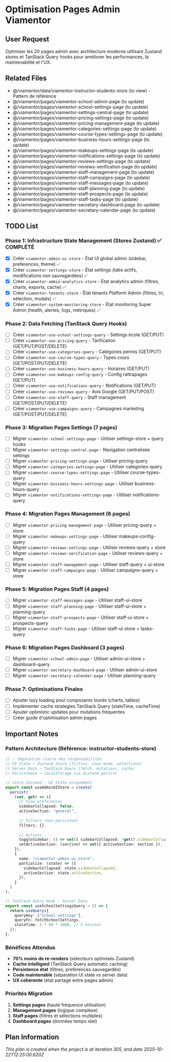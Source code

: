 # Optimisation Pages Admin Viamentor

## User Request
Optimiser les 20 pages admin avec architecture moderne utilisant Zustand stores et TanStack Query hooks pour améliorer les performances, la maintenabilité et l'UX.

## Related Files
- @/viamentor/data/viamentor-instructor-students-store (to view) - Pattern de référence
- @/viamentor/pages/viamentor-school-admin-page (to update)
- @/viamentor/pages/viamentor-school-settings-page (to update)
- @/viamentor/pages/viamentor-settings-central-page (to update)
- @/viamentor/pages/viamentor-pricing-settings-page (to update)
- @/viamentor/pages/viamentor-pricing-management-page (to update)
- @/viamentor/pages/viamentor-categories-settings-page (to update)
- @/viamentor/pages/viamentor-course-types-settings-page (to update)
- @/viamentor/pages/viamentor-business-hours-settings-page (to update)
- @/viamentor/pages/viamentor-makeups-settings-page (to update)
- @/viamentor/pages/viamentor-notifications-settings-page (to update)
- @/viamentor/pages/viamentor-reviews-settings-page (to update)
- @/viamentor/pages/viamentor-reviews-verification-page (to update)
- @/viamentor/pages/viamentor-staff-management-page (to update)
- @/viamentor/pages/viamentor-staff-campaigns-page (to update)
- @/viamentor/pages/viamentor-staff-messages-page (to update)
- @/viamentor/pages/viamentor-staff-planning-page (to update)
- @/viamentor/pages/viamentor-staff-prospects-page (to update)
- @/viamentor/pages/viamentor-staff-tasks-page (to update)
- @/viamentor/pages/viamentor-secretary-dashboard-page (to update)
- @/viamentor/pages/viamentor-secretary-calendar-page (to update)

## TODO List

### Phase 1: Infrastructure State Management (Stores Zustand) ✅ COMPLÉTÉ
- [x] Créer `viamentor-admin-ui-store` - État UI global admin (sidebar, preferences, theme) ✅
- [x] Créer `viamentor-settings-store` - État settings (tabs actifs, modifications non sauvegardées) ✅
- [x] Créer `viamentor-admin-analytics-store` - État analytics admin (filtres, charts, exports, cache) ✅
- [x] Créer `viamentor-tenants-store` - État tenants Platform Admin (filtres, tri, sélection, modals) ✅
- [x] Créer `viamentor-system-monitoring-store` - État monitoring Super Admin (health, alertes, logs, métriques) ✅

### Phase 2: Data Fetching (TanStack Query Hooks)
- [ ] Créer `viamentor-use-school-settings-query` - Settings école (GET/PUT)
- [ ] Créer `viamentor-use-pricing-query` - Tarification (GET/PUT/POST/DELETE)
- [ ] Créer `viamentor-use-categories-query` - Catégories permis (GET/PUT)
- [ ] Créer `viamentor-use-course-types-query` - Types cours (GET/POST/PUT/DELETE)
- [ ] Créer `viamentor-use-business-hours-query` - Horaires (GET/PUT)
- [ ] Créer `viamentor-use-makeups-config-query` - Config rattrapages (GET/PUT)
- [ ] Créer `viamentor-use-notifications-query` - Notifications (GET/PUT)
- [ ] Créer `viamentor-use-reviews-query` - Avis Google (GET/PUT/POST)
- [ ] Créer `viamentor-use-staff-query` - Staff management (GET/POST/PUT/DELETE)
- [ ] Créer `viamentor-use-campaigns-query` - Campagnes marketing (GET/POST/PUT/DELETE)

### Phase 3: Migration Pages Settings (7 pages)
- [ ] Migrer `viamentor-school-settings-page` - Utiliser settings-store + query hooks
- [ ] Migrer `viamentor-settings-central-page` - Navigation centralisée settings
- [ ] Migrer `viamentor-pricing-settings-page` - Utiliser pricing-query
- [ ] Migrer `viamentor-categories-settings-page` - Utiliser categories-query
- [ ] Migrer `viamentor-course-types-settings-page` - Utiliser course-types-query
- [ ] Migrer `viamentor-business-hours-settings-page` - Utiliser business-hours-query
- [ ] Migrer `viamentor-notifications-settings-page` - Utiliser notifications-query

### Phase 4: Migration Pages Management (6 pages)
- [ ] Migrer `viamentor-pricing-management-page` - Utiliser pricing-query + store
- [ ] Migrer `viamentor-makeups-settings-page` - Utiliser makeups-config-query
- [ ] Migrer `viamentor-reviews-settings-page` - Utiliser reviews-query + store
- [ ] Migrer `viamentor-reviews-verification-page` - Utiliser reviews-query + store
- [ ] Migrer `viamentor-staff-management-page` - Utiliser staff-query + ui-store
- [ ] Migrer `viamentor-staff-campaigns-page` - Utiliser campaigns-query + store

### Phase 5: Migration Pages Staff (4 pages)
- [ ] Migrer `viamentor-staff-messages-page` - Utiliser staff-ui-store
- [ ] Migrer `viamentor-staff-planning-page` - Utiliser staff-ui-store + planning-query
- [ ] Migrer `viamentor-staff-prospects-page` - Utiliser staff-ui-store + prospects-query
- [ ] Migrer `viamentor-staff-tasks-page` - Utiliser staff-ui-store + tasks-query

### Phase 6: Migration Pages Dashboard (3 pages)
- [ ] Migrer `viamentor-school-admin-page` - Utiliser admin-ui-store + dashboard-query
- [ ] Migrer `viamentor-secretary-dashboard-page` - Utiliser admin-ui-store
- [ ] Migrer `viamentor-secretary-calendar-page` - Utiliser planning-query

### Phase 7: Optimisations Finales
- [ ] Ajouter lazy loading pour composants lourds (charts, tables)
- [ ] Implémenter cache strategies TanStack Query (staleTime, cacheTime)
- [ ] Ajouter optimistic updates pour mutations fréquentes
- [ ] Créer guide d'optimisation admin pages

## Important Notes

### Pattern Architecture (Référence: instructor-students-store)
```typescript
// ✅ Séparation claire des responsabilités
// UI State → Zustand Store (filtres, view mode, sélections)
// Server Data → TanStack Query (fetch, mutations, cache)
// Persistence → localStorage via Zustand persist

// Store Zustand - UI State uniquement
export const useAdminUIStore = create(
  persist(
    (set, get) => ({
      // View preferences
      sidebarCollapsed: false,
      activeSection: "general",
      
      // Filters (non-persisted)
      filters: {},
      
      // Actions
      toggleSidebar: () => set({ sidebarCollapsed: !get().sidebarCollapsed }),
      setActiveSection: (section) => set({ activeSection: section }),
    }),
    {
      name: "viamentor-admin-ui-store",
      partialize: (state) => ({
        sidebarCollapsed: state.sidebarCollapsed,
        activeSection: state.activeSection,
      }),
    }
  )
);

// TanStack Query Hook - Server Data
export const useSchoolSettingsQuery = () => {
  return useQuery({
    queryKey: ["school-settings"],
    queryFn: fetchSchoolSettings,
    staleTime: 5 * 60 * 1000, // 5 minutes
  });
};
```

### Bénéfices Attendus
- **70% moins de re-renders** (sélecteurs optimisés Zustand)
- **Cache intelligent** (TanStack Query automatic caching)
- **Persistence état** (filtres, preferences sauvegardés)
- **Code maintenable** (séparation UI state vs server data)
- **UX cohérente** (état partagé entre pages admin)

### Priorités Migration
1. **Settings pages** (haute fréquence utilisation)
2. **Management pages** (logique complexe)
3. **Staff pages** (filtres et sélections multiples)
4. **Dashboard pages** (données temps réel)

  
## Plan Information
*This plan is created when the project is at iteration 305, and date 2025-10-22T12:25:00.620Z*
